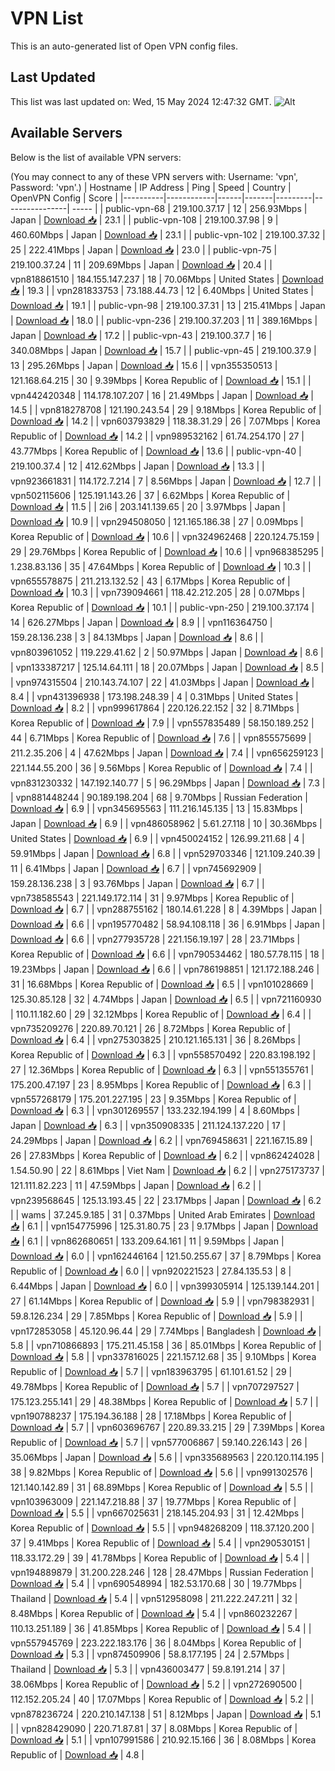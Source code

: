 # VPN List

This is an auto-generated list of Open VPN config files.

## Last Updated

This list was last updated on: Wed, 15 May 2024 12:47:32 GMT.
![Alt](https://repobeats.axiom.co/api/embed/186b98318ef1479477931607c1ad7d823f12451f.svg "Repobeats analytics image")

## Available Servers

Below is the list of available VPN servers:

(You may connect to any of these VPN servers with: Username: 'vpn', Password: 'vpn'.)
| Hostname | IP Address | Ping | Speed | Country | OpenVPN Config | Score |
|----------|------------|------|-------|---------|----------------| ----- |
| public-vpn-68 | 219.100.37.17 | 12 | 256.93Mbps | Japan | [Download 📥](./configs/server_0_JP.ovpn) | 23.1 |
| public-vpn-108 | 219.100.37.98 | 9 | 460.60Mbps | Japan | [Download 📥](./configs/server_1_JP.ovpn) | 23.1 |
| public-vpn-102 | 219.100.37.32 | 25 | 222.41Mbps | Japan | [Download 📥](./configs/server_2_JP.ovpn) | 23.0 |
| public-vpn-75 | 219.100.37.24 | 11 | 209.69Mbps | Japan | [Download 📥](./configs/server_3_JP.ovpn) | 20.4 |
| vpn818861510 | 184.155.147.237 | 18 | 70.06Mbps | United States | [Download 📥](./configs/server_4_US.ovpn) | 19.3 |
| vpn281833753 | 73.188.44.73 | 12 | 6.40Mbps | United States | [Download 📥](./configs/server_5_US.ovpn) | 19.1 |
| public-vpn-98 | 219.100.37.31 | 13 | 215.41Mbps | Japan | [Download 📥](./configs/server_6_JP.ovpn) | 18.0 |
| public-vpn-236 | 219.100.37.203 | 11 | 389.16Mbps | Japan | [Download 📥](./configs/server_7_JP.ovpn) | 17.2 |
| public-vpn-43 | 219.100.37.7 | 16 | 340.08Mbps | Japan | [Download 📥](./configs/server_8_JP.ovpn) | 15.7 |
| public-vpn-45 | 219.100.37.9 | 13 | 295.26Mbps | Japan | [Download 📥](./configs/server_9_JP.ovpn) | 15.6 |
| vpn355350513 | 121.168.64.215 | 30 | 9.39Mbps | Korea Republic of | [Download 📥](./configs/server_10_KR.ovpn) | 15.1 |
| vpn442420348 | 114.178.107.207 | 16 | 21.49Mbps | Japan | [Download 📥](./configs/server_11_JP.ovpn) | 14.5 |
| vpn818278708 | 121.190.243.54 | 29 | 9.18Mbps | Korea Republic of | [Download 📥](./configs/server_12_KR.ovpn) | 14.2 |
| vpn603793829 | 118.38.31.29 | 26 | 7.07Mbps | Korea Republic of | [Download 📥](./configs/server_13_KR.ovpn) | 14.2 |
| vpn989532162 | 61.74.254.170 | 27 | 43.77Mbps | Korea Republic of | [Download 📥](./configs/server_14_KR.ovpn) | 13.6 |
| public-vpn-40 | 219.100.37.4 | 12 | 412.62Mbps | Japan | [Download 📥](./configs/server_15_JP.ovpn) | 13.3 |
| vpn923661831 | 114.172.7.214 | 7 | 8.56Mbps | Japan | [Download 📥](./configs/server_16_JP.ovpn) | 12.7 |
| vpn502115606 | 125.191.143.26 | 37 | 6.62Mbps | Korea Republic of | [Download 📥](./configs/server_17_KR.ovpn) | 11.5 |
| 2i6 | 203.141.139.65 | 20 | 3.97Mbps | Japan | [Download 📥](./configs/server_18_JP.ovpn) | 10.9 |
| vpn294508050 | 121.165.186.38 | 27 | 0.09Mbps | Korea Republic of | [Download 📥](./configs/server_19_KR.ovpn) | 10.6 |
| vpn324962468 | 220.124.75.159 | 29 | 29.76Mbps | Korea Republic of | [Download 📥](./configs/server_20_KR.ovpn) | 10.6 |
| vpn968385295 | 1.238.83.136 | 35 | 47.64Mbps | Korea Republic of | [Download 📥](./configs/server_21_KR.ovpn) | 10.3 |
| vpn655578875 | 211.213.132.52 | 43 | 6.17Mbps | Korea Republic of | [Download 📥](./configs/server_22_KR.ovpn) | 10.3 |
| vpn739094661 | 118.42.212.205 | 28 | 0.07Mbps | Korea Republic of | [Download 📥](./configs/server_23_KR.ovpn) | 10.1 |
| public-vpn-250 | 219.100.37.174 | 14 | 626.27Mbps | Japan | [Download 📥](./configs/server_24_JP.ovpn) | 8.9 |
| vpn116364750 | 159.28.136.238 | 3 | 84.13Mbps | Japan | [Download 📥](./configs/server_25_JP.ovpn) | 8.6 |
| vpn803961052 | 119.229.41.62 | 2 | 50.97Mbps | Japan | [Download 📥](./configs/server_26_JP.ovpn) | 8.6 |
| vpn133387217 | 125.14.64.111 | 18 | 20.07Mbps | Japan | [Download 📥](./configs/server_27_JP.ovpn) | 8.5 |
| vpn974315504 | 210.143.74.107 | 22 | 41.03Mbps | Japan | [Download 📥](./configs/server_28_JP.ovpn) | 8.4 |
| vpn431396938 | 173.198.248.39 | 4 | 0.31Mbps | United States | [Download 📥](./configs/server_29_US.ovpn) | 8.2 |
| vpn999617864 | 220.126.22.152 | 32 | 8.71Mbps | Korea Republic of | [Download 📥](./configs/server_30_KR.ovpn) | 7.9 |
| vpn557835489 | 58.150.189.252 | 44 | 6.71Mbps | Korea Republic of | [Download 📥](./configs/server_31_KR.ovpn) | 7.6 |
| vpn855575699 | 211.2.35.206 | 4 | 47.62Mbps | Japan | [Download 📥](./configs/server_32_JP.ovpn) | 7.4 |
| vpn656259123 | 221.144.55.200 | 36 | 9.56Mbps | Korea Republic of | [Download 📥](./configs/server_33_KR.ovpn) | 7.4 |
| vpn831230332 | 147.192.140.77 | 5 | 96.29Mbps | Japan | [Download 📥](./configs/server_34_JP.ovpn) | 7.3 |
| vpn881448244 | 90.189.198.204 | 68 | 9.70Mbps | Russian Federation | [Download 📥](./configs/server_35_RU.ovpn) | 6.9 |
| vpn345695563 | 111.216.145.135 | 13 | 15.83Mbps | Japan | [Download 📥](./configs/server_36_JP.ovpn) | 6.9 |
| vpn486058962 | 5.61.27.118 | 10 | 30.36Mbps | United States | [Download 📥](./configs/server_37_US.ovpn) | 6.9 |
| vpn450024152 | 126.99.211.68 | 4 | 59.91Mbps | Japan | [Download 📥](./configs/server_38_JP.ovpn) | 6.8 |
| vpn529703346 | 121.109.240.39 | 11 | 6.41Mbps | Japan | [Download 📥](./configs/server_39_JP.ovpn) | 6.7 |
| vpn745692909 | 159.28.136.238 | 3 | 93.76Mbps | Japan | [Download 📥](./configs/server_40_JP.ovpn) | 6.7 |
| vpn738585543 | 221.149.172.114 | 31 | 9.97Mbps | Korea Republic of | [Download 📥](./configs/server_41_KR.ovpn) | 6.7 |
| vpn288755162 | 180.14.61.228 | 8 | 4.39Mbps | Japan | [Download 📥](./configs/server_42_JP.ovpn) | 6.6 |
| vpn195770482 | 58.94.108.118 | 36 | 6.91Mbps | Japan | [Download 📥](./configs/server_43_JP.ovpn) | 6.6 |
| vpn277935728 | 221.156.19.197 | 28 | 23.71Mbps | Korea Republic of | [Download 📥](./configs/server_44_KR.ovpn) | 6.6 |
| vpn790534462 | 180.57.78.115 | 18 | 19.23Mbps | Japan | [Download 📥](./configs/server_45_JP.ovpn) | 6.6 |
| vpn786198851 | 121.172.188.246 | 31 | 16.68Mbps | Korea Republic of | [Download 📥](./configs/server_46_KR.ovpn) | 6.5 |
| vpn101028669 | 125.30.85.128 | 32 | 4.74Mbps | Japan | [Download 📥](./configs/server_47_JP.ovpn) | 6.5 |
| vpn721160930 | 110.11.182.60 | 29 | 32.12Mbps | Korea Republic of | [Download 📥](./configs/server_48_KR.ovpn) | 6.4 |
| vpn735209276 | 220.89.70.121 | 26 | 8.72Mbps | Korea Republic of | [Download 📥](./configs/server_49_KR.ovpn) | 6.4 |
| vpn275303825 | 210.121.165.131 | 36 | 8.26Mbps | Korea Republic of | [Download 📥](./configs/server_50_KR.ovpn) | 6.3 |
| vpn558570492 | 220.83.198.192 | 27 | 12.36Mbps | Korea Republic of | [Download 📥](./configs/server_51_KR.ovpn) | 6.3 |
| vpn551355761 | 175.200.47.197 | 23 | 8.95Mbps | Korea Republic of | [Download 📥](./configs/server_52_KR.ovpn) | 6.3 |
| vpn557268179 | 175.201.227.195 | 23 | 9.35Mbps | Korea Republic of | [Download 📥](./configs/server_53_KR.ovpn) | 6.3 |
| vpn301269557 | 133.232.194.199 | 4 | 8.60Mbps | Japan | [Download 📥](./configs/server_54_JP.ovpn) | 6.3 |
| vpn350908335 | 211.124.137.220 | 17 | 24.29Mbps | Japan | [Download 📥](./configs/server_55_JP.ovpn) | 6.2 |
| vpn769458631 | 221.167.15.89 | 26 | 27.83Mbps | Korea Republic of | [Download 📥](./configs/server_56_KR.ovpn) | 6.2 |
| vpn862424028 | 1.54.50.90 | 22 | 8.61Mbps | Viet Nam | [Download 📥](./configs/server_57_VN.ovpn) | 6.2 |
| vpn275173737 | 121.111.82.223 | 11 | 47.59Mbps | Japan | [Download 📥](./configs/server_58_JP.ovpn) | 6.2 |
| vpn239568645 | 125.13.193.45 | 22 | 23.17Mbps | Japan | [Download 📥](./configs/server_59_JP.ovpn) | 6.2 |
| wams | 37.245.9.185 | 31 | 0.37Mbps | United Arab Emirates | [Download 📥](./configs/server_60_AE.ovpn) | 6.1 |
| vpn154775996 | 125.31.80.75 | 23 | 9.17Mbps | Japan | [Download 📥](./configs/server_61_JP.ovpn) | 6.1 |
| vpn862680651 | 133.209.64.161 | 11 | 9.59Mbps | Japan | [Download 📥](./configs/server_62_JP.ovpn) | 6.0 |
| vpn162446164 | 121.50.255.67 | 37 | 8.79Mbps | Korea Republic of | [Download 📥](./configs/server_63_KR.ovpn) | 6.0 |
| vpn920221523 | 27.84.135.53 | 8 | 6.44Mbps | Japan | [Download 📥](./configs/server_64_JP.ovpn) | 6.0 |
| vpn399305914 | 125.139.144.201 | 27 | 61.14Mbps | Korea Republic of | [Download 📥](./configs/server_65_KR.ovpn) | 5.9 |
| vpn798382931 | 59.8.126.234 | 29 | 7.85Mbps | Korea Republic of | [Download 📥](./configs/server_66_KR.ovpn) | 5.9 |
| vpn172853058 | 45.120.96.44 | 29 | 7.74Mbps | Bangladesh | [Download 📥](./configs/server_67_BD.ovpn) | 5.8 |
| vpn710866893 | 175.211.45.158 | 36 | 85.01Mbps | Korea Republic of | [Download 📥](./configs/server_68_KR.ovpn) | 5.8 |
| vpn337816025 | 221.157.12.68 | 35 | 9.10Mbps | Korea Republic of | [Download 📥](./configs/server_69_KR.ovpn) | 5.7 |
| vpn183963795 | 61.101.61.52 | 29 | 49.78Mbps | Korea Republic of | [Download 📥](./configs/server_70_KR.ovpn) | 5.7 |
| vpn707297527 | 175.123.255.141 | 29 | 48.38Mbps | Korea Republic of | [Download 📥](./configs/server_71_KR.ovpn) | 5.7 |
| vpn190788237 | 175.194.36.188 | 28 | 17.18Mbps | Korea Republic of | [Download 📥](./configs/server_72_KR.ovpn) | 5.7 |
| vpn603696767 | 220.89.33.215 | 29 | 7.39Mbps | Korea Republic of | [Download 📥](./configs/server_73_KR.ovpn) | 5.7 |
| vpn577006867 | 59.140.226.143 | 26 | 35.06Mbps | Japan | [Download 📥](./configs/server_74_JP.ovpn) | 5.6 |
| vpn335689563 | 220.120.114.195 | 38 | 9.82Mbps | Korea Republic of | [Download 📥](./configs/server_75_KR.ovpn) | 5.6 |
| vpn991302576 | 121.140.142.89 | 31 | 68.89Mbps | Korea Republic of | [Download 📥](./configs/server_76_KR.ovpn) | 5.5 |
| vpn103963009 | 221.147.218.88 | 37 | 19.77Mbps | Korea Republic of | [Download 📥](./configs/server_77_KR.ovpn) | 5.5 |
| vpn667025631 | 218.145.204.93 | 31 | 12.42Mbps | Korea Republic of | [Download 📥](./configs/server_78_KR.ovpn) | 5.5 |
| vpn948268209 | 118.37.120.200 | 37 | 9.41Mbps | Korea Republic of | [Download 📥](./configs/server_79_KR.ovpn) | 5.4 |
| vpn290530151 | 118.33.172.29 | 39 | 41.78Mbps | Korea Republic of | [Download 📥](./configs/server_80_KR.ovpn) | 5.4 |
| vpn194889879 | 31.200.228.246 | 128 | 28.47Mbps | Russian Federation | [Download 📥](./configs/server_81_RU.ovpn) | 5.4 |
| vpn690548994 | 182.53.170.68 | 30 | 19.77Mbps | Thailand | [Download 📥](./configs/server_82_TH.ovpn) | 5.4 |
| vpn512958098 | 211.222.247.211 | 32 | 8.48Mbps | Korea Republic of | [Download 📥](./configs/server_83_KR.ovpn) | 5.4 |
| vpn860232267 | 110.13.251.189 | 36 | 41.85Mbps | Korea Republic of | [Download 📥](./configs/server_84_KR.ovpn) | 5.4 |
| vpn557945769 | 223.222.183.176 | 36 | 8.04Mbps | Korea Republic of | [Download 📥](./configs/server_85_KR.ovpn) | 5.3 |
| vpn874509906 | 58.8.177.195 | 24 | 2.57Mbps | Thailand | [Download 📥](./configs/server_86_TH.ovpn) | 5.3 |
| vpn436003477 | 59.8.191.214 | 37 | 38.06Mbps | Korea Republic of | [Download 📥](./configs/server_87_KR.ovpn) | 5.2 |
| vpn272690500 | 112.152.205.24 | 40 | 17.07Mbps | Korea Republic of | [Download 📥](./configs/server_88_KR.ovpn) | 5.2 |
| vpn878236724 | 220.210.147.138 | 51 | 8.12Mbps | Japan | [Download 📥](./configs/server_89_JP.ovpn) | 5.1 |
| vpn828429090 | 220.71.87.81 | 37 | 8.08Mbps | Korea Republic of | [Download 📥](./configs/server_90_KR.ovpn) | 5.1 |
| vpn107991586 | 210.92.15.166 | 36 | 8.08Mbps | Korea Republic of | [Download 📥](./configs/server_91_KR.ovpn) | 4.8 |
